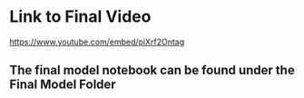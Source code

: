 # Link to Final Video
https://www.youtube.com/embed/piXrf2Ontag

## The final model notebook can be found under the Final Model Folder
